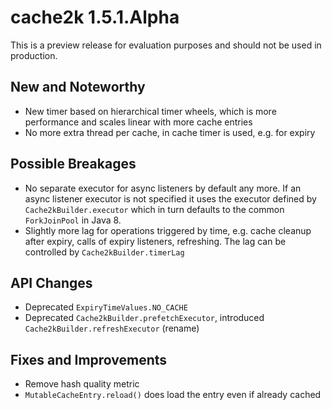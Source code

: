 # cache2k 1.5.1.Alpha

This is a preview release for evaluation purposes and should not be used in production.

## New and Noteworthy

- New timer based on hierarchical timer wheels, which is more performance and
  scales linear with more cache entries
- No more extra thread per cache, in cache timer is used, e.g. for expiry

## Possible Breakages

- No separate executor for async listeners by default any more.
  If an async listener executor is not specified it uses the executor
  defined by `Cache2kBuilder.executor` which in turn defaults to the 
  common `ForkJoinPool` in Java 8.
- Slightly more lag for operations triggered by time, e.g. cache
  cleanup after expiry, calls of expiry listeners, refreshing.
  The lag can be controlled by `Cache2kBuilder.timerLag`
  
## API Changes 

- Deprecated `ExpiryTimeValues.NO_CACHE`
- Deprecated `Cache2kBuilder.prefetchExecutor`, introduced `Cache2kBuilder.refreshExecutor` (rename) 

## Fixes and Improvements

- Remove hash quality metric
- `MutableCacheEntry.reload()` does load the entry even if already cached

